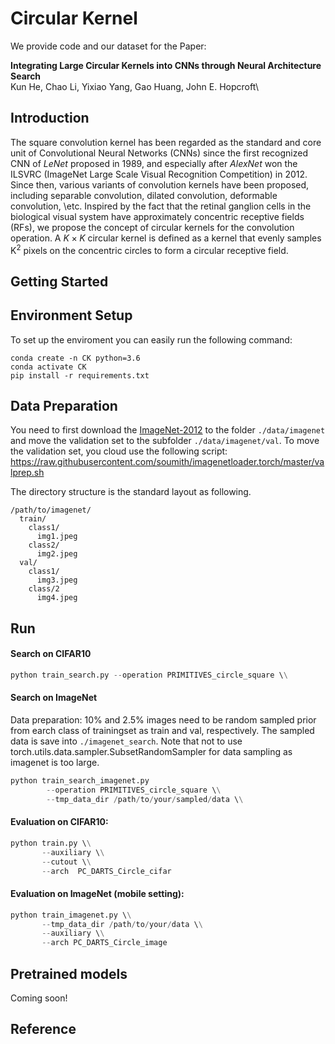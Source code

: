 # Circular Kernel

We provide code and our dataset for the Paper:

**Integrating Large Circular Kernels into CNNs through Neural Architecture Search**\
Kun He, Chao Li, Yixiao Yang, Gao Huang, John E. Hopcroft\

## Introduction

The square convolution kernel has been regarded as the standard and core unit of Convolutional Neural Networks (CNNs) since the first recognized CNN of *LeNet* proposed in 1989, and especially after *AlexNet* won the ILSVRC (ImageNet Large Scale Visual Recognition Competition) in 2012. Since then, various variants of convolution kernels have been proposed, including  separable convolution, dilated convolution, deformable convolution, \etc. 
Inspired by the fact that the retinal ganglion cells in the biological visual system have approximately concentric receptive fields (RFs), we propose the concept of circular kernels for the convolution operation. A $K \times K$ circular kernel is defined as a kernel that evenly samples K<sup>2</sup> pixels on the concentric circles to form a circular receptive field. 

## Getting Started

## Environment Setup

To set up the enviroment you can easily run the following command:
```buildoutcfg
conda create -n CK python=3.6
conda activate CK
pip install -r requirements.txt
```

## Data Preparation 
You need to first download the [ImageNet-2012](http://www.image-net.org/) to the folder `./data/imagenet` and move the validation set to the subfolder `./data/imagenet/val`. To move the validation set, you cloud use the following script: <https://raw.githubusercontent.com/soumith/imagenetloader.torch/master/valprep.sh>

The directory structure is the standard layout as following.
```
/path/to/imagenet/
  train/
    class1/
      img1.jpeg
    class2/
      img2.jpeg
  val/
    class1/
      img3.jpeg
    class/2
      img4.jpeg
```

## Run

#### Search on CIFAR10

```python
python train_search.py --operation PRIMITIVES_circle_square \\
```
#### Search on ImageNet

Data preparation: 10% and 2.5% images need to be random sampled prior from earch class of trainingset as train and val, respectively. The sampled data is save into `./imagenet_search`.
Note that not to use torch.utils.data.sampler.SubsetRandomSampler for data sampling as imagenet is too large.

```python
python train_search_imagenet.py 
		--operation PRIMITIVES_circle_square \\
		--tmp_data_dir /path/to/your/sampled/data \\
```

#### Evaluation on CIFAR10:

```python
python train.py \\
       --auxiliary \\
       --cutout \\
       --arch  PC_DARTS_Circle_cifar 
```

#### Evaluation on ImageNet (mobile setting):

```python
python train_imagenet.py \\
       --tmp_data_dir /path/to/your/data \\
       --auxiliary \\
       --arch PC_DARTS_Circle_image
```
## Pretrained models
Coming soon!

## Reference
